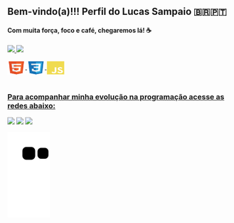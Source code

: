 ## Bem-vindo(a)!!! Perfil do Lucas Sampaio 🇧🇷🇵🇹

#### Com muita força, foco e café, chegaremos lá! ☕

<div>
  <a href="https://github.com/lucasdlsampaio">
  <img height="180em" src="https://github-readme-stats.vercel.app/api?username=lucasdlsampaio&show_icons=true&theme=merko&include_all_commits=true&count_private=true"/>
  <img height="180em" src="https://github-readme-stats.vercel.app/api/top-langs/?username=lucasdlsampaio&layout=compact&langs_count=6&theme=merko"/>
</div>
<div style="display: inline_block"><br>
  <img align="center" alt="HTML" height="30" width="40" src="https://raw.githubusercontent.com/devicons/devicon/master/icons/html5/html5-original.svg">
  <img align="center" alt="CSS" height="30" width="40" src="https://raw.githubusercontent.com/devicons/devicon/master/icons/css3/css3-original.svg">
  <img align="center" alt="Js" height="30" width="40" src="https://raw.githubusercontent.com/devicons/devicon/master/icons/javascript/javascript-plain.svg">
</div>
 
 <br>
 
  ### Para acompanhar minha evolução na programação acesse as redes abaixo:
 
<div> 
   <a href="https://instagram.com/lucasdlsampaio" target="_blank"><img src="https://img.shields.io/badge/-Instagram-%23E4405F?style=for-the-badge&logo=instagram&logoColor=white" target="_blank"></a>
  <a href="https://www.linkedin.com/in/lucasdlsampaio/" target="_blank"><img src="https://img.shields.io/badge/-LinkedIn-%230077B5?style=for-the-badge&logo=linkedin&logoColor=white" target="_blank"></a>
  <a href = "mailto:lucasdlsampaio@gmail.com"><img src="https://img.shields.io/badge/-Gmail-%23333?style=for-the-badge&logo=gmail&logoColor=white" target="_blank"></a>
  
  
  ![Snake animation](https://github.com/lucasdlsampaio/lucasdlsampaio/blob/output/github-contribution-grid-snake.svg)

</div>

